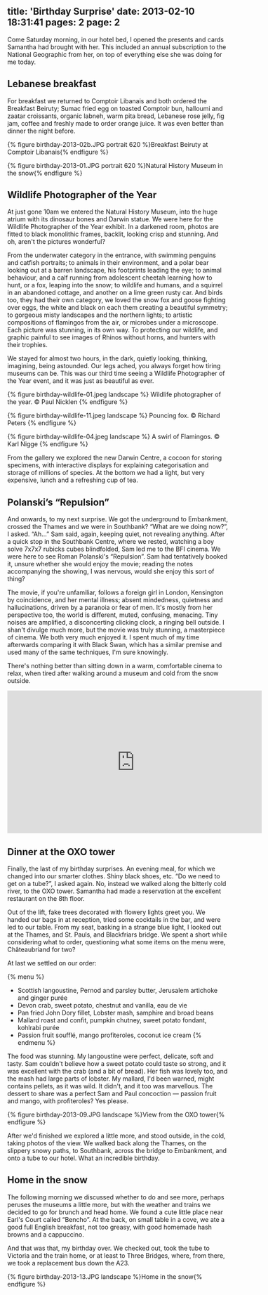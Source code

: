 title: 'Birthday Surprise'
date: 2013-02-10 18:31:41
pages: 2
page: 2
---
Come Saturday morning, in our hotel bed, I opened the presents and cards Samantha had brought with her. This included an annual subscription to the National Geographic from her, on top of everything else she was doing for me today.

## Lebanese breakfast

For breakfast we returned to Comptoir Libanais and both ordered the Breakfast Beiruty; Sumac fried egg on toasted Comptoir bun, halloumi and zaatar croissants, organic labneh, warm pita bread, Lebanese rose jelly, fig jam, coffee and freshly made to order orange juice. It was even better than dinner the night before.

{% figure birthday-2013-02b.JPG portrait 620 %}Breakfast Beiruty at Comptoir Libanais{% endfigure %}

{% figure birthday-2013-01.JPG portrait 620 %}Natural History Museum in the snow{% endfigure %}

## Wildlife Photographer of the Year

At just gone 10am we entered the Natural History Museum, into the huge atrium with its dinosaur bones and Darwin statue. We were here for the Wildlife Photographer of the Year exhibit. In a darkened room, photos are fitted to black monolithic frames, backlit, looking crisp and stunning. And oh, aren't the pictures wonderful?

From the underwater category in the entrance, with swimming penguins and catfish portraits; to animals in their environment, and a polar bear looking out at a barren landscape, his footprints leading the eye; to animal behaviour, and a calf running from adolescent cheetah learning how to hunt, or a fox, leaping into the snow; to wildlife and humans, and a squirrel in an abandoned cottage, and another on a lime green rusty car. And birds too, they had their own category, we loved the snow fox and goose fighting over eggs, the white and black on each them creating a beautiful symmetry; to gorgeous misty landscapes and the northern lights; to artistic compositions of flamingos from the air, or microbes under a microscope. Each picture was stunning, in its own way. To protecting our wildlife, and graphic painful to see images of Rhinos without horns, and hunters with their trophies.

We stayed for almost two hours, in the dark, quietly looking, thinking, imagining, being astounded. Our legs ached, you always forget how tiring museums can be. This was our third time seeing a Wildlife Photographer of the Year event, and it was just as beautiful as ever.

{% figure birthday-wildlife-01.jpeg landscape %}
Wildlife photographer of the year. © Paul Nicklen
{% endfigure %}

{% figure birthday-wildlife-11.jpeg landscape %}
Pouncing fox. © Richard Peters
{% endfigure %}

{% figure birthday-wildlife-04.jpeg landscape %}
A swirl of Flamingos. © Karl Nigge
{% endfigure %}

From the gallery we explored the new Darwin Centre, a cocoon for storing specimens, with interactive displays for explaining categorisation and storage of millions of species. At the bottom we had a light, but very expensive, lunch and a refreshing cup of tea.

## Polanski’s “Repulsion”

And onwards, to my next surprise. We got the underground to Embankment, crossed the Thames and we were in Southbank? “What are we doing now?”, I asked. “Ah…” Sam said, again, keeping quiet, not revealing anything. After a quick stop in the Southbank Centre, where we rested, watching a boy solve 7x7x7 rubicks cubes blindfolded, Sam led me to the BFI cinema. We were here to see Roman Polanski's “Repulsion”. Sam had tentatively booked it, unsure whether she would enjoy the movie; reading the notes accompanying the showing, I was nervous, would she enjoy this sort of thing?

The movie, if you're unfamiliar, follows a foreign girl in London, Kensington by coincidence, and her mental illness; absent mindedness, quietness and hallucinations, driven by a paranoia or fear of men. It's mostly from her perspective too, the world is different, muted, confusing, menacing. Tiny noises are amplified, a disconcerting clicking clock, a ringing bell outside. I shan't divulge much more, but the movie was truly stunning, a masterpiece of cinema. We both very much enjoyed it. I spent much of my time afterwards comparing it with Black Swan, which has a similar premise and used many of the same techniques, I'm sure knowingly.

There's nothing better than sitting down in a warm, comfortable cinema to relax, when tired after walking around a museum and cold from the snow outside.

<iframe width="580" height="325" src="http://www.youtube.com/embed/iO0niGPR5S4?rel=0" frameborder="0" allowfullscreen></iframe>

## Dinner at the OXO tower

Finally, the last of my birthday surprises. An evening meal, for which we changed into our smarter clothes. Shiny black shoes, etc. “Do we need to get on a tube?”, I asked again. No, instead we walked along the bitterly cold river, to the OXO tower. Samantha had made a reservation at the excellent restaurant on the 8th floor.

Out of the lift, fake trees decorated with flowery lights greet you. We handed our bags in at reception, tried some cocktails in the bar, and were led to our table. From my seat, basking in a strange blue light, I looked out at the Thames, and St. Pauls, and Blackfriars bridge. We spent a short while considering what to order, questioning what some items on the menu were, Châteaubriand for two?

At last we settled on our order:

{% menu %}
* Scottish langoustine, Pernod and parsley butter, Jerusalem artichoke and ginger purée
* Devon crab, sweet potato, chestnut and vanilla, eau de vie
* Pan fried John Dory fillet, Lobster mash, samphire and broad beans
* Mallard roast and confit, pumpkin chutney, sweet potato fondant, kohlrabi purée
* Passion fruit soufflé, mango profiteroles, coconut ice cream
{% endmenu %}

The food was stunning. My langoustine were perfect, delicate, soft and tasty. Sam couldn't believe how a sweet potato could taste so strong, and it was excellent with the crab (and a bit of bread). Her fish was lovely too, and the mash had large parts of lobster. My mallard, I'd been warned, might contains pellets, as it was wild. It didn't, and it too was marvellous. The dessert to share was a perfect Sam and Paul concoction — passion fruit and mango, with profiteroles? Yes please.

{% figure birthday-2013-09.JPG landscape %}View from the OXO tower{% endfigure %}

After we'd finished we explored a little more, and stood outside, in the cold, taking photos of the view. We walked back along the Thames, on the slippery snowy paths, to Southbank, across the bridge to Embankment, and onto a tube to our hotel. What an incredible birthday.

## Home in the snow

The following morning we discussed whether to do and see more, perhaps peruses the museums a little more, but with the weather and trains we decided to go for brunch and head home. We found a cute little place near Earl's Court called “Bencho”. At the back, on small table in a cove, we ate a good full English breakfast, not too greasy, with good homemade hash browns and a cappuccino.

And that was that, my birthday over. We checked out, took the tube to Victoria and the train home, or at least to Three Bridges, where, from there, we took a replacement bus down the A23.

{% figure birthday-2013-13.JPG landscape %}Home in the snow{% endfigure %}
